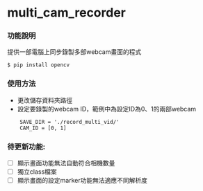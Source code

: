 # multi_cam_recorder

### 功能說明
提供一部電腦上同步錄製多部webcam畫面的程式
```
$ pip install opencv
```
### 使用方法
- 更改儲存資料夾路徑
- 設定要錄製的webcam ID，範例中為設定ID為0、1的兩部webcam
```
    SAVE_DIR = './record_multi_vid/'
    CAM_ID = [0, 1]
```
### 待更新功能:
- [ ] 顯示畫面功能無法自動符合相機數量
- [ ] 獨立class檔案
- [ ] 顯示畫面的設定marker功能無法適應不同解析度
